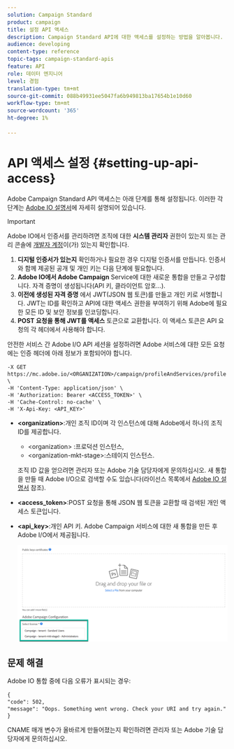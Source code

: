 ```yaml
---
solution: Campaign Standard
product: campaign
title: 설정 API 액세스
description: Campaign Standard API에 대한 액세스를 설정하는 방법을 알아봅니다.
audience: developing
content-type: reference
topic-tags: campaign-standard-apis
feature: API
role: 데이터 엔지니어
level: 경험
translation-type: tm+mt
source-git-commit: 088b49931ee5047fa6b949813ba17654b1e10d60
workflow-type: tm+mt
source-wordcount: '365'
ht-degree: 1%

---
```



# API 액세스 설정 {#setting-up-api-access}

Adobe Campaign Standard API 액세스는 아래 단계를 통해 설정됩니다. 이러한 각 단계는 [Adobe IO 설명서](https://www.adobe.io/authentication/auth-methods.html#!AdobeDocs/adobeio-auth/master/AuthenticationOverview/ServiceAccountIntegration.md)에 자세히 설명되어 있습니다.

>[!IMPORTANT]
>
>Adobe IO에서 인증서를 관리하려면 조직에 대한 <b>시스템 관리자</b> 권한이 있는지 또는 관리 콘솔에 [개발자 계정](https://helpx.adobe.com/enterprise/using/manage-developers.html)</a>이(가) 있는지 확인합니다.

1. **디지털 인증서가 있는지** 확인하거나 필요한 경우 디지털 인증서를 만듭니다. 인증서와 함께 제공된 공개 및 개인 키는 다음 단계에 필요합니다.
1. **Adobe IO에서 Adobe Campaign** Service에 대한 새로운 통합을 만들고 구성합니다. 자격 증명이 생성됩니다(API 키, 클라이언트 암호...).
1. **이전에 생성된 자격 증명** 에서 JWT(JSON 웹 토큰)를 만들고 개인 키로 서명합니다. JWT는 ID를 확인하고 API에 대한 액세스 권한을 부여하기 위해 Adobe에 필요한 모든 ID 및 보안 정보를 인코딩합니다.
1. **POST 요청을 통해 JWT를 액세스** 토큰으로 교환합니다. 이 액세스 토큰은 API 요청의 각 헤더에서 사용해야 합니다.

안전한 서비스 간 Adobe I/O API 세션을 설정하려면 Adobe 서비스에 대한 모든 요청에는 인증 헤더에 아래 정보가 포함되어야 합니다.

```
-X GET https://mc.adobe.io/<ORGANIZATION>/campaign/profileAndServices/profile \
-H 'Content-Type: application/json' \
-H 'Authorization: Bearer <ACCESS_TOKEN>' \
-H 'Cache-Control: no-cache' \
-H 'X-Api-Key: <API_KEY>'
```

* **&lt;organization>**:개인 조직 ID이며 각 인스턴스에 대해 Adobe에서 하나의 조직 ID를 제공합니다.

   * &lt;organization> :프로덕션 인스턴스,
   * &lt;organization-mkt-stage>:스테이지 인스턴스.

   조직 ID 값을 얻으려면 관리자 또는 Adobe 기술 담당자에게 문의하십시오. 새 통합을 만들 때 Adobe I/O으로 검색할 수도 있습니다(라이선스 목록에서 <a href="https://www.adobe.io/authentication.html">Adobe IO 설명서</a> 참조).

* **&lt;access_token>**:POST 요청을 통해 JSON 웹 토큰을 교환할 때 검색된 개인 액세스 토큰입니다.

* **&lt;api_key>**:개인 API 키. Adobe Campaign 서비스에 대한 새 통합을 만든 후 Adobe I/O에서 제공됩니다.

   ![대체 텍스트](assets/tenant.png)

## 문제 해결

Adobe IO 통합 중에 다음 오류가 표시되는 경우:

```
{ 
"code": 502, 
"message": "Oops. Something went wrong. Check your URI and try again." 
}
```


CNAME 매개 변수가 올바르게 만들어졌는지 확인하려면 관리자 또는 Adobe 기술 담당자에게 문의하십시오.